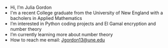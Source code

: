 - Hi, I’m Julia Gordon
- I'm a recent College graduate from the University of New England with a bacholers in Applied Mathematics 
- I’m interested in Python coding projects and El Gamal encryption and number theory
- I’m currently learning more about number theory 
- How to reach me email: Jgordon13@une.edu


